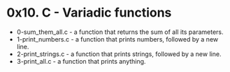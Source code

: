 # 0x10. C - Variadic functions

- 0-sum_them_all.c - a function that returns the sum of all its parameters.
- 1-print_numbers.c - a function that prints numbers, followed by a new line.
- 2-print_strings.c - a function that prints strings, followed by a new line.
- 3-print_all.c -  a function that prints anything. 
